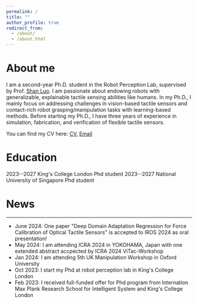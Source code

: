 ```yaml
---
permalink: /
title: ""
author_profile: true
redirect_from: 
  - /about/
  - /about.html
---
```



# About me

I am a second-year Ph.D. student in the Robot Perception Lab, supervised by Prof. [Shan Luo](https://shanluo.github.io/).  I am passionate about endowing robots with generalizable, explainable tactile sensing abilities like humans. In my Ph.D., I mainly focus on addressing challenges in vision-based tactile sensors and contact-rich robot grasping/manipulation tasks with learning-based methods. Before starting my Ph.D., I have three years of experience in simulation, fabrication, and verification of flexible tactile sensors.

You can find my CV here: [CV](../assets/Curriculum_Vitae.pdf), [Email](zhuo.7.chen@kcl.ac.uk)

# Education

2023--2027 King's College London Phd student
2023--2027 National University of Singapore Phd student


# News
------
- June 2024: One paper "Deep Domain Adaptation Regression for Force Calibration of Optical Tactile Sensors" is accepted to IROS 2024 as oral presentation!
- May 2024: I am attending ICRA 2024 in YOKOHAMA, Japan with one extended abstract accpected by ICRA 2024 ViTac-Workshop
- Jan 2024: I am attending 5th UK Manipulation Workshop in Oxford University
- Oct 2023: I start my Phd at robot perception lab in King's College London
- Feb 2023: I received full-funded offer for Phd program from Internation Max Plank Research School for Intelligent System and King's College London